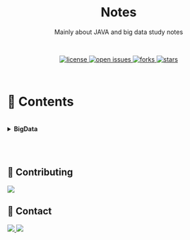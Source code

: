 

<div align="center">

# Notes


Mainly about JAVA and big data study notes



​    


<p>
  <a href="https://github.com/jiachuanH/Notes/blob/main/LICENSE">
    <img src="https://img.shields.io/github/license/jiachuanH/Notes.svg" alt="license" />
  </a>
  <a href="https://github.com/jiachuanH/Notes/issues">
    <img src="https://img.shields.io/github/issues/jiachuanH/Notes" alt="open issues" />
  </a>
  <a href="https://github.com/jiachuanH/Notes/network/members">
    <img src="https://img.shields.io/github/forks/jiachuanH/Notes" alt="forks" />
  </a>
  <a href="https://github.com/jiachuanH/Notes/stargazers">
    <img src="https://img.shields.io/github/stars/jiachuanH/Notes" alt="stars" />
  </a>
</p>
</div></br>

# :notebook_with_decorative_cover:  Contents

</br>

<details>
	<summary><strong>BigData</strong>
	</summary>
	<ul><li><a href="BigData\Linux笔记.pdf">LinuxPDF下载后查看</a></li></ul>
	<ul><li>Hadoop</li>
		<ul><li><a href="BigData\Hadoop\0入门\Hadoop入门.md">入门</a></li></ul>
		<ul><li><a href="BigData\Hadoop\1HDFS\HDFS.md">HDFS</a></li></ul>
		<ul><li><a href="BigData\Hadoop\2MapReduce\MapReduce.md">MapRedece</a></li></ul>
		<ul><li><a href="BigData\Hadoop\3YARN\Yarn.md">Yarn</a></li></ul>
		<ul><li><a href="BigData\Hadoop\4生产调优\生产调优手册.md">调优</a></li></ul>
	</ul>
    <ul><li><a href="BigData\Zookeeper\1 、Zookeeper基础\Zookeeper.md">Zookeeper</a></li></ul>
    <ul><li><a href="BigData\Hive\1Hive基础\HIve.md">Hive</a></li></ul>
    <ul><li><a href="">Flume丢失</a></li></ul>
    <ul><li><a href="BigData\kafka\Kafka.md">Kafka</a></li></ul>
    <ul><li><a href="BigData\Hbase\1、Hbase基础\Hbase.md">Hbase</a></li></ul>
    <ul><li><a href="">Sqoop未学</a></li></ul>
    <ul><li><a href="">Azkaban丢失</a></li></ul>
    <ul><li><a href="BigData\Maxwell\1、Maxwell\Maxwell.md">Maxwell</a></li></ul>
    <ul><li><a href="BigData\Canal\1、Canal\Canal.md">Canal</a></li></ul>
    <ul><li>Scala</li>
    	<ul><li><a href="BigData\Scala\1、Scala\一、Scale简介及配置.md">一、Scale简介及配置</a></li></ul>
    	<ul><li><a href="BigData\Scala\1、Scala\二、变量和数据类型.md">二、变量和数据类型</a></li></ul>
    	<ul><li><a href="BigData\Scala\1、Scala\三、运算符.md">三、运算符</a></li></ul>
    	<ul><li><a href="BigData\Scala\1、Scala\四、流程控制.md">四、流程控制</a></li></ul>
    	<ul><li><a href="BigData\Scala\1、Scala\五、函数式编程.md">五、函数式编程</a></li></ul>
    	<ul><li><a href="BigData\Scala\1、Scala\六、面向对象.md">六、面向对象</a></li></ul>
    	<ul><li><a href="BigData\Scala\1、Scala\七、集合.md">七、集合</a></li></ul>
    	<ul><li><a href="BigData\Scala\1、Scala\八、模式匹配和异常.md">八、模式匹配和异常</a></li></ul>
    </ul>
    <ul><li>Spark</li>
    	<ul><li><a href="BigData\Spark\1、SparkNote\1、Spark基础+Core.md">1、Spark基础+Core</a></li></ul>
    	<ul><li><a href="BigData\Spark\1、SparkNote\2、SparkSQL.md">2、SparkSQL</a></li></ul>
    	<ul><li><a href="BigData\Spark\1、SparkNote\3、SparkSteaming.md">3、SparkSteaming</a></li></ul>
    </ul>
    <ul><li><a href="">Flink未学</a></li></ul>
    <ul><li><a href="BigData\电商数仓5.0\1、E-com\E-com.md">E-commerce5.0</a></li></ul>
</details>

</br></br>








## :wave: Contributing

<a href="https://github.com/jiachuanH/Notes/graphs/contributors">
  <img src="https://contrib.rocks/image?repo=jiachuanH/Notes" />
</a>





## :handshake: Contact

<p > 
 <a href="https://twitter.com/Jiachuanhuang">
    <img src="https://skillicons.dev/icons?i=twitter" />
  </a>
 <a href="https://github.com/jiachuanH">
    <img src="https://skillicons.dev/icons?i=github" />
  </a>
</p>


